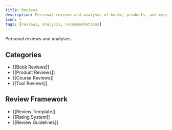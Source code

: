 ```yaml
---
title: Reviews
description: Personal reviews and analyses of books, products, and experiences
icon: ⭐
tags: [reviews, analysis, recommendations]
---
```


Personal reviews and analyses.

## Categories

- [[Book Reviews]]
- [[Product Reviews]]
- [[Course Reviews]]
- [[Tool Reviews]]

## Review Framework

- [[Review Template]]
- [[Rating System]]
- [[Review Guidelines]]
